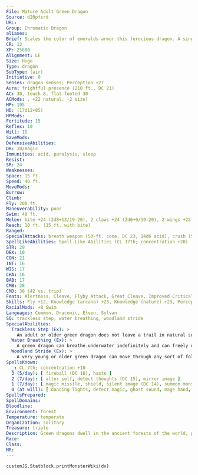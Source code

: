 ```yaml
---
File: Mature Adult Green Dragon
Source: d20pfsrd
URL: 
Group: Chromatic Dragon
aliases: 
Brief: Scales the color of emeralds armor this ferocious dragon. A single sharp horn protrudes from the end of its toothy snout.
CR: 13
XP: 25600
Alignment: LE
Size: Huge
Type: dragon
SubType: (air)
Initiative: 0
Senses: dragon senses; Perception +27
Aura: frightful presence (210 ft., DC 21)
AC: 30, touch 8, flat-footed 30
ACMods: , +22 natural, -2 size)
HP: 195
HD: (17d12+85)
HPMods: 
Fortitude: 15
Reflex: 10
Will: 15
SaveMods: 
DefensiveAbilities: 
DR: 10/magic
Immunities: acid, paralysis, sleep
Resist: 
SR: 24
Weaknesses: 
Space: 15 ft.
Speed: 40 ft.
MoveMods: 
Burrow: 
Climb: 
Fly: 200 ft.
Maneuverability: poor
Swim: 40 ft.
Melee: bite +24 (2d8+13/19-20), 2 claws +24 (2d6+9/19-20), 2 wings +22 (1d8+4), tail slap +22 (2d6+13)
Reach: 10 ft. (15 ft. with bite)
Ranged: 
SpecialAttacks: breath weapon (50-ft. cone, DC 23, 14d6 acid), crush (Small creatures, DC 23, 2d8+13)
SpellLikeAbilities: Spell-Like Abilities (CL 17th; concentration +20)  At will-charm person (DC 14), entangle (DC 14), suggestion (DC 16)
STR: 29
DEX: 10
CON: 21
INT: 16
WIS: 17
CHA: 16
BAB: 17
CMB: 28
CMD: 38 (42 vs. trip)
Feats: Alertness, Cleave, Flyby Attack, Great Cleave, Improved Critical (bite), Improved Critical (claws), Iron Will, Multiattack, Power Attack
Skills: Fly +12, Knowledge (arcana) +23, Knowledge (nature) +23, Perception +27, Spellcraft +23, Stealth +12, Survival +23, Swim +37, Use Magic Device +23
RacialMods: +8 Swim
Languages: Common, Draconic, Elven, Sylvan
SQ: trackless step, water breathing, woodland stride
SpecialAbilities:
  Trackless Step (Ex): >
    An adult or older green dragon does not leave a trail in natural surroundings and cannot be tracked. A green dragon can choose to leave a trail, if it so desires.
  Water Breathing (Ex): >
    A green dragon can breathe underwater indefinitely and can freely use its breath weapon, spells, and other abilities while submerged.
  Woodland Stride (Ex): >
    A very young or older green dragon can move through any sort of foliage at full speed without taking damage or suffering impairment. Areas of foliage that have been magically manipulated affect it normally.
SpellsKnown:
  _: CL 7th; concentration +10
  3 (5/day): [ fireball (DC 16), haste ]
  2 (7/day): [ alter self, detect thoughts (DC 15), mirror image ]
  1 (7/day): [ magic missile, shield, silent image (DC 14), summon monster I, ventriloquism (DC 14) ]
  0 (at will): [ dancing lights, detect magic, ghost sound, mage hand, message, resistance, prestidigitation ]
SpellsPrepared: 
SpellDomains: 
Bloodline: 
Environment: forest
Temperature: temperate
Organization: solitary
Treasure: triple
Description: Green dragons dwell in the ancient forests of the world, prowling under towering canopies in search of prey. Of all the chromatic dragons, green dragons are perhaps the easiest to deal with diplomatically.
Race: 
Class: 
MR: 
---
```

```dataviewjs
customJS.Statblock.printMonsterWiki(dv)
```
